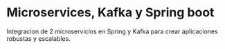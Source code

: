 # Microservices, Kafka y Spring boot
Integracion de 2 microservicios en Spring y Kafka para crear aplicaciones robustas y escalables.

